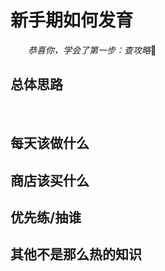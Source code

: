 # 新手期如何发育

&emsp;&emsp;*恭喜你，学会了第一步：查攻略*🥳

## 总体思路

&emsp;&emsp;

## 每天该做什么

## 商店该买什么

## 优先练/抽谁

## 其他不是那么热的知识
